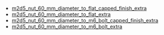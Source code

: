 * [m2d5_nut_60_mm_diameter_to_flat_capped_finish_extra](m2d5_nut_60_mm_diameter_to_flat_capped_finish_extra)
* [m2d5_nut_60_mm_diameter_to_flat_extra](m2d5_nut_60_mm_diameter_to_flat_extra)
* [m2d5_nut_60_mm_diameter_to_m6_bolt_capped_finish_extra](m2d5_nut_60_mm_diameter_to_m6_bolt_capped_finish_extra)
* [m2d5_nut_60_mm_diameter_to_m6_bolt_extra](m2d5_nut_60_mm_diameter_to_m6_bolt_extra)
